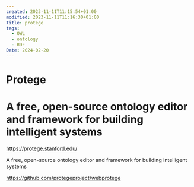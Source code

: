 ```yaml
---
created: 2023-11-11T11:15:54+01:00
modified: 2023-11-11T11:16:30+01:00
Title: protege
tags:
  - OWL
  - ontology
  - RDF
Date: 2024-02-20
---
```


# Protege

# A free, open-source ontology editor and framework for building intelligent systems


https://protege.stanford.edu/

A free, open-source ontology editor and framework for building intelligent systems

https://github.com/protegeproject/webprotege
